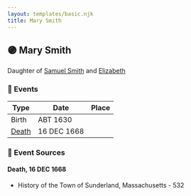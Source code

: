 ```yaml
---
layout: templates/basic.njk
title: Mary Smith
---
```

## 🟣 Mary Smith

Daughter of [Samuel Smith](/people/8/86804391) and [Elizabeth ](/people/7/71389724)

### 📆 Events

Type | Date | Place
------ | ------ | ------
Birth | ABT 1630 |
[Death](#event-2ddd2384-e73b-4ffa-a792-25aa0e1e2a74) | 16 DEC 1668 |

### 📰 Event Sources

#### <a id="event-2ddd2384-e73b-4ffa-a792-25aa0e1e2a74"></a> Death, 16 DEC 1668
* History of the Town of Sunderland, Massachusetts  - 532
